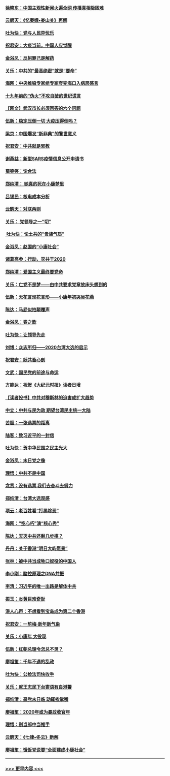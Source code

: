 #### [徐晓东：中国主观性新闻火遍全网 传播真相极困难](../pages/nsc993/n11826508.md?t=01280944) 
#### [云鹤天：《忆秦娥▪娄山关》再解](../pages/nsc993/n11824682.md?t=01280944) 
#### [吐为快：党与人民异忧乐](../pages/nsc993/n11824660.md?t=01280944) 
#### [祝君安：大疫当前，中国人应觉醒](../pages/nsc993/n11821946.md?t=01280944) 
#### [金浴凤：反躬罪己是解药](../pages/nsc993/n11820280.md?t=01280944) 
#### [关乐：中共的“最高绝密”就是“要命”](../pages/nsc993/n11816946.md?t=01280944) 
#### [海网：中央维稳专家组专家夸完海口入病房感言](../pages/nsc993/n11815138.md?t=01280944) 
#### [十九年前的“伪火”不攻自破的世纪谎言](../pages/nsc993/n11813238.md?t=01280944) 
#### [【网文】武汉市长必须回答的六个问题](../pages/nsc993/n11813848.md?t=01280944) 
#### [伍新：稳定压倒一切 大疫压得倒吗？](../pages/nsc993/n11812634.md?t=01280944) 
#### [梁京：中国爆发“新非典”的警世意义](../pages/nsc993/n11812554.md?t=01280944) 
#### [祝君安：中共就是邪教](../pages/nsc993/n11812431.md?t=01280944) 
#### [谢燕益：新型SARS疫情信息公开申请书](../pages/nsc993/n11808840.md?t=01280944) 
#### [蜀笑笑：论合法](../pages/nsc993/n11808064.md?t=01280944) 
#### [郑纯清： 她真的死在小康梦里](../pages/nsc993/n11806623.md?t=01280944) 
#### [吕锡民：核电成本分析](../pages/nsc993/n11806284.md?t=01280944) 
#### [云鹤天：对联两则](../pages/nsc993/n11805957.md?t=01280944) 
#### [关乐： 党领导之一“切”](../pages/nsc993/n11804505.md?t=01280944) 
#### [ 吐为快：论土共的“贵族气质”](../pages/nsc993/n11804490.md?t=01280944) 
#### [金浴凤：赵国的“小康社会”](../pages/nsc993/n11804452.md?t=01280944) 
#### [诸葛高参：行动，灭共于2020](../pages/nsc993/n11804120.md?t=01280944) 
#### [郑纯清：爱国主义最终要党命](../pages/nsc993/n11802197.md?t=01280944) 
#### [关乐：亡党不是梦——由中共要求党章放床头想到的](../pages/nsc993/n11802156.md?t=01280944) 
#### [伍新：无花言现花言形——小康年初哭吴花燕](../pages/nsc993/n11800044.md?t=01280944) 
#### [陈达：马屁似拍颠覆声](../pages/nsc993/n11800010.md?t=01280944) 
#### [金浴凤：春之歌](../pages/nsc993/n11797687.md?t=01280944) 
#### [吐为快：让领导先走](../pages/nsc993/n11797512.md?t=01280944) 
#### [刘博：众志所归——2020台湾大选的启示](../pages/nsc993/n11796878.md?t=01280944) 
#### [祝君安：妖共畜心剖](../pages/nsc993/n11794273.md?t=01280944) 
#### [文武：国民党的前途与命运](../pages/nsc993/n11794198.md?t=01280944) 
#### [方能达：祝贺《大纪元时报》读者日增](../pages/nsc993/n11793807.md?t=01280944) 
#### [【读者投书】中共对穆斯林的迫害成扩大趋势](../pages/nsc993/n11791371.md?t=01280944) 
#### [中立：中共与民为敌 期望台湾民主统一大陆](../pages/nsc993/n11790392.md?t=01280944) 
#### [苦胆：一张选票的距离](../pages/nsc993/n11788914.md?t=01280944) 
#### [陆客：致习近平的一封信](../pages/nsc993/n11788867.md?t=01280944) 
#### [吐为快：贺中华民国之民主光大](../pages/nsc993/n11788618.md?t=01280944) 
#### [金浴凤：末日党之像](../pages/nsc993/n11787475.md?t=01280944) 
#### [理悟：中共不是中国](../pages/nsc993/n11787463.md?t=01280944) 
#### [念贲：没有选票  我们去奋斗去努力](../pages/nsc993/n11787398.md?t=01280944) 
#### [郑纯清：台湾大选观感](../pages/nsc993/n11786210.md?t=01280944) 
#### [项云：老百姓看“打黑除恶”](../pages/nsc993/n11785398.md?t=01280944) 
#### [海网：“空心朽”演“核心秀”](../pages/nsc993/n11783874.md?t=01280944) 
#### [陈达：天灭中共还剩几步棋？](../pages/nsc993/n11783719.md?t=01280944) 
#### [丹丹：关于香港“明日大屿愿景”](../pages/nsc993/n11783273.md?t=01280944) 
#### [张林：被中共当成牲口奴役的中国人](../pages/nsc993/n11782397.md?t=01280944) 
#### [李小刚：脑控原理之DNA共振](../pages/nsc993/n11780962.md?t=01280944) 
#### [李清：习近平的唯一出路是解体中共](../pages/nsc993/n11780866.md?t=01280944) 
#### [振玉：炎黄巨难奇耻](../pages/nsc993/n11779632.md?t=01280944) 
#### [港人心声：不想看到宝岛成为第二个香港](../pages/nsc993/n11778817.md?t=01280944) 
#### [祝君安：一剪梅‧新年新气象](../pages/nsc993/n11776340.md?t=01280944) 
#### [关乐：小康年 大役现](../pages/nsc993/n11774213.md?t=01280944) 
#### [伍新：红朝总理令怎总不灵？](../pages/nsc993/n11770813.md?t=01280944) 
#### [廖祖笙：千年不遇的乱政](../pages/nsc993/n11770373.md?t=01280944) 
#### [吐为快：公检法司快收手](../pages/nsc993/n11770359.md?t=01280944) 
#### [关乐：就王志民下台寄语有良港警](../pages/nsc993/n11769903.md?t=01280944) 
#### [郑纯清：恶党末日临 动辄挨掌嘴](../pages/nsc993/n11769356.md?t=01280944) 
#### [廖祖笙：2020年或为暴政收官年](../pages/nsc993/n11768216.md?t=01280944) 
#### [理悟：别当郎中当推手](../pages/nsc993/n11768243.md?t=01280944) 
#### [云鹤天：《七律▪冬云》新解](../pages/nsc993/n11768204.md?t=01280944) 
#### [廖祖笙：饿饭党说要“全面建成小康社会”](../pages/nsc993/n11767482.md?t=01280944) 

----
#### [ >>> 更早内容 <<< ](../indexes/nsc993-earlier.md)
